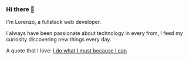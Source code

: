 ### Hi there 👋

I'm Lorenzo, a fullstack web developer.

I always have been passionate about technology in every from, I feed my curiosity discovering new things every day.

A quote that I love:
[I do what I must because I can](https://www.youtube.com/watch?v=Y6ljFaKRTrI)
